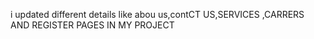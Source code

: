i updated different details like abou us,contCT US,SERVICES ,CARRERS AND REGISTER PAGES IN MY PROJECT
